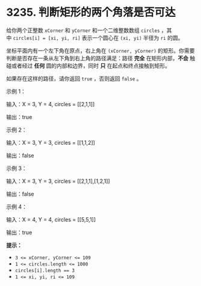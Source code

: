 # 3235. 判断矩形的两个角落是否可达

给你两个正整数 `xCorner` 和 `yCorner` 和一个二维整数数组 `circles` ，其中 `circles[i] = [xi, yi, ri]` 表示一个圆心在 `(xi, yi)` 半径为 `ri` 的圆。

坐标平面内有一个左下角在原点，右上角在 `(xCorner, yCorner)` 的矩形。你需要判断是否存在一条从左下角到右上角的路径满足：路径 **完全** 在矩形内部，**不会** 触碰或者经过 **任何** 圆的内部和边界，同时 **只** 在起点和终点接触到矩形。

如果存在这样的路径，请你返回 `true` ，否则返回 `false` 。

示例 1：

输入：X = 3, Y = 4, circles = [[2,1,1]]

输出：true

示例 2：

输入：X = 3, Y = 3, circles = [[1,1,2]]

输出：false

示例 3：

输入：X = 3, Y = 3, circles = [[2,1,1],[1,2,1]]

输出：false

示例 4：

输入：X = 4, Y = 4, circles = [[5,5,1]]

输出：true

**提示：**

- `3 <= xCorner, yCorner <= 109`
- `1 <= circles.length <= 1000`
- `circles[i].length == 3`
- `1 <= xi, yi, ri <= 109`
